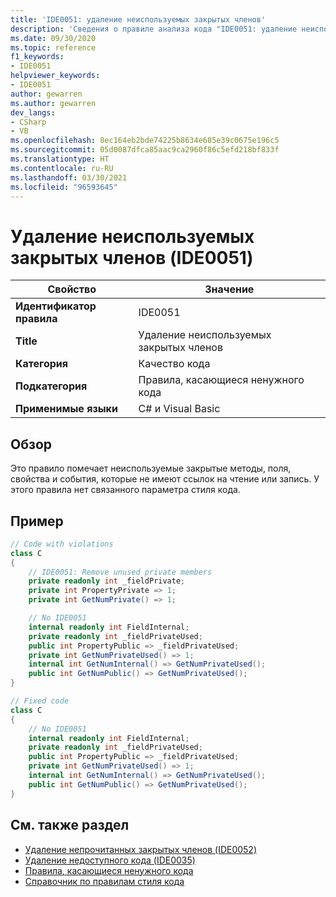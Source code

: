```yaml
---
title: 'IDE0051: удаление неиспользуемых закрытых членов'
description: 'Сведения о правиле анализа кода "IDE0051: удаление неиспользуемых закрытых членов"'
ms.date: 09/30/2020
ms.topic: reference
f1_keywords:
- IDE0051
helpviewer_keywords:
- IDE0051
author: gewarren
ms.author: gewarren
dev_langs:
- CSharp
- VB
ms.openlocfilehash: 8ec164eb2bde74225b8634e685e39c0675e196c5
ms.sourcegitcommit: 05d0087dfca85aac9ca2960f86c5efd218bf833f
ms.translationtype: HT
ms.contentlocale: ru-RU
ms.lasthandoff: 03/30/2021
ms.locfileid: "96593645"
---
```

# <a name="remove-unused-private-member-ide0051"></a>Удаление неиспользуемых закрытых членов (IDE0051)

|Свойство|Значение|
|-|-|
| **Идентификатор правила** | IDE0051 |
| **Title** | Удаление неиспользуемых закрытых членов |
| **Категория** | Качество кода |
| **Подкатегория** | Правила, касающиеся ненужного кода |
| **Применимые языки** | C# и Visual Basic |

## <a name="overview"></a>Обзор

Это правило помечает неиспользуемые закрытые методы, поля, свойства и события, которые не имеют ссылок на чтение или запись. У этого правила нет связанного параметра стиля кода.

## <a name="example"></a>Пример

```csharp
// Code with violations
class C
{
    // IDE0051: Remove unused private members
    private readonly int _fieldPrivate;
    private int PropertyPrivate => 1;
    private int GetNumPrivate() => 1;

    // No IDE0051
    internal readonly int FieldInternal;
    private readonly int _fieldPrivateUsed;
    public int PropertyPublic => _fieldPrivateUsed;
    private int GetNumPrivateUsed() => 1;
    internal int GetNumInternal() => GetNumPrivateUsed();
    public int GetNumPublic() => GetNumPrivateUsed();
}

// Fixed code
class C
{
    // No IDE0051
    internal readonly int FieldInternal;
    private readonly int _fieldPrivateUsed;
    public int PropertyPublic => _fieldPrivateUsed;
    private int GetNumPrivateUsed() => 1;
    internal int GetNumInternal() => GetNumPrivateUsed();
    public int GetNumPublic() => GetNumPrivateUsed();
}
```

## <a name="see-also"></a>См. также раздел

- [Удаление непрочитанных закрытых членов (IDE0052)](ide0052.md)
- [Удаление недоступного кода (IDE0035)](ide0035.md)
- [Правила, касающиеся ненужного кода](unnecessary-code-rules.md)
- [Справочник по правилам стиля кода](index.md)
